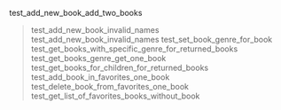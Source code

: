 test_add_new_book_add_two_books
> test_add_new_book_invalid_names
> test_add_new_book_invalid_names
> test_set_book_genre_for_book
> test_get_books_with_specific_genre_for_returned_books
> test_get_books_genre_get_one_book
> test_get_books_for_children_for_returned_books
> test_add_book_in_favorites_one_book
> test_delete_book_from_favorites_one_book
> test_get_list_of_favorites_books_without_book
